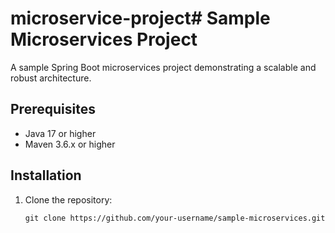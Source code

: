# microservice-project# Sample Microservices Project

A sample Spring Boot microservices project demonstrating a scalable and robust architecture.

## Prerequisites

- Java 17 or higher
- Maven 3.6.x or higher

## Installation

1. Clone the repository:

   ```shell
   git clone https://github.com/your-username/sample-microservices.git
